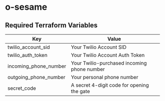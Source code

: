# o-sesame

## Required Terraform Variables

Key | Value
--- | ---
twilio_account_sid | Your Twilio Account SID
twilio_auth_token | Your Twilio Account Auth Token
incoming_phone_number | Your Twilio-purchased incoming phone number
outgoing_phone_number | Your personal phone number
secret_code | A secret 4-digit code for opening the gate
